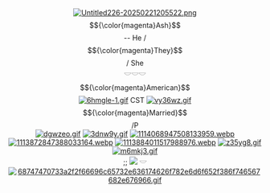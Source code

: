
‎ <p align="center">
[![Untitled226-20250221205522.png](https://i.postimg.cc/L6y88Mjr/Untitled226-20250221205522.png)](https://postimg.cc/D8XTxHjg)
$${\color{magenta}Ash}$$ -- He / $${\color{magenta}They}$$ / She </br>
𓎟𓎟𓎟 </br>
$${\color{magenta}American}$$ [![6hmgle-1.gif](https://i.postimg.cc/Gpmmv6tY/6hmgle-1.gif)](https://postimg.cc/K1Cb2qnv) CST [![vy36wz.gif](https://i.postimg.cc/76N9jGDj/vy36wz.gif)](https://postimg.cc/9Rry7fDB)  $${\color{magenta}Married}$$ /P </br>
[![dgwzeo.gif](https://i.postimg.cc/HLWbVpMC/dgwzeo.gif)](https://postimg.cc/4YMY0Rw8) [![3dnw9y.gif](https://i.postimg.cc/xTTQxhL1/3dnw9y.gif)](https://postimg.cc/5jGDjPPh) [![1114068947508133959.webp](https://i.postimg.cc/zBLf2f65/1114068947508133959.webp)](https://postimg.cc/JDLmGRRd) [![1113872847388033164.webp](https://i.postimg.cc/X75VymSH/1113872847388033164.webp)](https://postimg.cc/QHXL26M1) [![1113884011517988976.webp](https://i.postimg.cc/jdMG2hCg/1113884011517988976.webp)](https://postimg.cc/D8bCYLrL) [![z35yg8.gif](https://i.postimg.cc/ZnhQj2tT/z35yg8.gif)](https://postimg.cc/0McZyty3) [![m6mkj3.gif](https://i.postimg.cc/6QNgYp7G/m6mkj3.gif)](https://postimg.cc/pmqsdxJ2) </br>
;; ![](https://komarev.com/ghpvc/?username=swagsquid&color=ff69b4&style=plastic)  𓎟  [![68747470733a2f2f66696c65732e636174626f782e6d6f652f386f746567682e676966.gif](https://i.postimg.cc/c4KLCbTC/68747470733a2f2f66696c65732e636174626f782e6d6f652f386f746567682e676966.gif)](https://postimg.cc/gnWWB4Cb)
